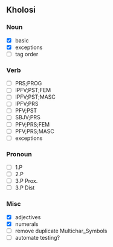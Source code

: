 Kholosi
----
### Noun

- [x] basic
- [x] exceptions
- [ ] tag order

### Verb

- [ ] PRS;PROG
- [ ] IPFV;PST;FEM
- [ ] IPFV;PST;MASC
- [ ] IPFV;PRS
- [ ] PFV;PST
- [ ] SBJV;PRS
- [ ] PFV;PRS;FEM
- [ ] PFV;PRS;MASC
- [ ] exceptions

### Pronoun

- [ ] 1.P
- [ ] 2.P
- [ ] 3.P Prox.
- [ ] 3.P Dist

### Misc

- [x] adjectives
- [x] numerals
- [ ] remove duplicate Multichar_Symbols
- [ ] automate testing?
